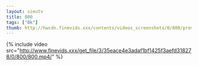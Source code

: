 ```yaml
--- 
layout: sieutv
title: 800
tags: ["0k"]
thumb: http://hwcdn.finevids.xxx/contents/videos_screenshots/0/800/preview.mp4.jpg
---
```

{% include video src="http://www.finevids.xxx/get_file/3/35eace4e3adaf1bf1425f3aefd318278/0/800/800.mp4/" %} 
